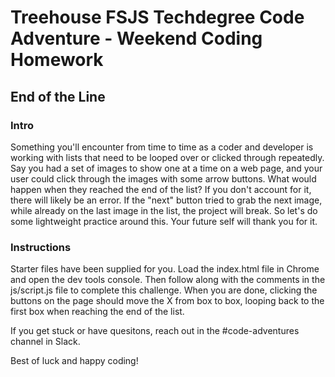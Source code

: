 
# Treehouse FSJS Techdegree Code Adventure - Weekend Coding Homework

## End of the Line

### Intro

Something you'll encounter from time to time as a coder and developer is working with lists that need to be looped over or clicked through repeatedly.  Say you had a set of images to show one at a time on a web page, and your user could click through the images with some arrow buttons.  What would happen when they reached the end of the list?  If you don't account for it, there will likely be an error.  If the "next" button tried to grab the next image, while already on the last image in the list, the project will break.  So let's do some lightweight practice around this.  Your future self will thank you for it.

### Instructions

Starter files have been supplied for you.  Load the index.html file in Chrome and open the dev tools console.  Then follow along with the comments in the js/script.js file to complete this challenge.  When you are done, clicking the buttons on the page should move the X from box to box, looping back to the first box when reaching the end of the list.

If you get stuck or have quesitons, reach out in the #code-adventures channel in Slack.

Best of luck and happy coding!